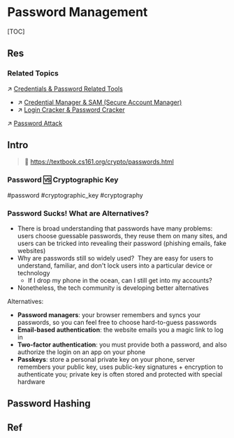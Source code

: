# Password Management

[TOC]



## Res
### Related Topics
↗ [Credentials & Password Related Tools](../../☠️%20Kill%20Chain%20&%20Security%20Tool%20Box/Credentials%20&%20Password%20Related%20Tools/Credentials%20&%20Password%20Related%20Tools.md)
- ↗ [Credential Manager & SAM (Secure Account Manager)](../../☠️%20Kill%20Chain%20&%20Security%20Tool%20Box/Credentials%20&%20Password%20Related%20Tools/Credential%20Manager%20&%20SAM%20(Secure%20Account%20Manager)/Credential%20Manager%20&%20SAM%20(Secure%20Account%20Manager).md)
- ↗ [Login Cracker & Password Cracker](../../☠️%20Kill%20Chain%20&%20Security%20Tool%20Box/Credentials%20&%20Password%20Related%20Tools/Login%20Cracker%20&%20Password%20Cracker/Login%20Cracker%20&%20Password%20Cracker.md)

↗ [Password Attack](../../⛈️%20Risk%20Management/🐗%20Cybersecurity%20Threats%20&%20Attacks/🛰️%20Cyber%20Threat%20Intelligence%20(CTI)%20&%20Reconnaissance/Active%20Recon%20&%20Offensive%20OSINT/Password%20Attack.md)



## Intro
> 🔗 https://textbook.cs161.org/crypto/passwords.html


### Password 🆚 Cryptographic Key
#password #cryptographic_key #cryptography 


### Password Sucks! What are Alternatives?
- There is broad understanding that passwords have many problems: users choose guessable passwords, they reuse them on many sites, and users can be tricked into revealing their password (phishing emails, fake websites)
- Why are passwords still so widely used?  They are easy for users to understand, familiar, and don't lock users into a particular device or technology
	- If I drop my phone in the ocean, can I still get into my accounts?
- Nonetheless, the tech community is developing better alternatives

Alternatives:
- **Password managers**: your browser remembers and syncs your passwords, so you can feel free to choose hard-to-guess passwords
- **Email-based authentication**: the website emails you a magic link to log in
- **Two-factor authentication**: you must provide both a password, and also authorize the login on an app on your phone
- **Passkeys**: store a personal private key on your phone, server remembers your public key, uses public-key signatures + encryption to authenticate you; private key is often stored and protected with special hardware



## Password Hashing



## Ref
